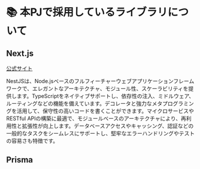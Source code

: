 # 📚 本PJで採用しているライブラリについて

## Next.js

[公式サイト](https://nestjs.com/)

NestJSは、Node.jsベースのフルフィーチャーウェブアプリケーションフレームワークで、エレガントなアーキテクチャ、モジュール性、スケーラビリティを提供します。TypeScriptをネイティブサポートし、依存性の注入、ミドルウェア、ルーティングなどの機能を備えています。デコレータと強力なメタプログラミングを活用して、保守性の高いコードを書くことができます。マイクロサービスやRESTful APIの構築に最適で、モジュールベースのアーキテクチャにより、再利用性と拡張性が向上します。データベースアクセスやキャッシング、認証などの一般的なタスクをシームレスにサポートし、堅牢なエラーハンドリングやテストの容易さも特徴です。

## Prisma